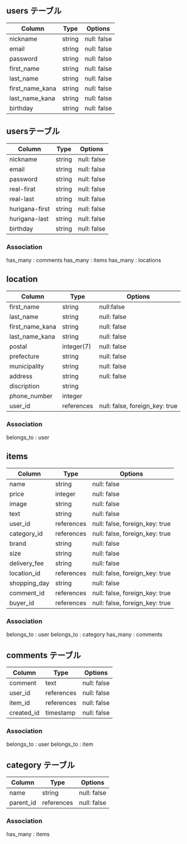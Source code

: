 ## users テーブル

| Column         | Type   | Options     |
| -------------- | ------ | ----------- |
| nickname       | string | null: false |
| email          | string | null: false |
| password       | string | null: false |
| first_name     | string | null: false |
| last_name      | string | null: false |
| first_name_kana| string | null: false |
| last_name_kana | string | null: false |
| birthday       | string | null: false |

## usersテーブル
|Column|Type|Options|
|------|----|-------|
|nickname|string|null: false|
|email|string|null: false|
|password|string|null: false|
|real-firat|string|null: false|
|real-last|string|null: false|
|hurigana-first| string| null: false|
|hurigana-last| string| null: false|
|birthday| string| null: false|
### Association

has_many : comments
has_many : items
has_many : locations

## location

| Column         | Type       | Options                        |
| -------------- | ---------- | ------------------------------ |
| first_name     | string     | null:false                     |
| last_name      | string     | null: false                    |
| first_name_kana| string     | null: false                    |
| last_name_kana | string     | null: false                    |
| postal         | integer(7) | null: false                    |
| prefecture     | string     | null: false                    |
| municipality   | string     | null: false                    |
| address        | string     | null: false                    |
| discription    | string     |
| phone_number   | integer    |
| user_id        | references | null: false, foreign_key: true |

### Association

belongs_to : user

## items

| Column       | Type       | Options                        |
| ------------ | ---------- | ------------------------------ |
| name         | string     | null: false                    |
| price        | integer    | null: false                    |
| image        | string     | null: false                    |
| text         | string     | null: false                    |
| user_id      | references | null: false, foreign_key: true |
| category_id  | references | null: false, foreign_key: true |
| brand        | string     | null: false                    |
| size         | string     | null: false                    |
| delivery_fee | string     | null: false                    |
| location_id  | references | null: false, foreign_key: true |
| shopping_day | string     | null: false                    |
| comment_id   | references | null: false, foreign_key: true |
| buyer_id     | references | null: false, foreign_key: true |

### Association

belongs_to : user
belongs_to : category
has_many : comments

## comments テーブル

| Column     | Type       | Options     |
| ---------- | ---------- | ----------- |
| comment    | text       | null: false |
| user_id    | references | null: false |
| item_id    | references | null: false |
| created_id | timestamp  | null: false |

### Association

belongs_to : user
belongs_to : item

## category テーブル

| Column    | Type       | Options     |
| --------- | ---------- | ----------- |
| name      | string     | null: false |
| parent_id | references | null: false |

### Association

has_many : items
